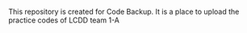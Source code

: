 This repository is created for Code Backup.
It is a place to upload the practice codes of LCDD team 1-A
